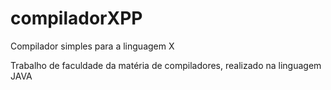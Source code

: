 # compiladorXPP
Compilador simples para a linguagem X

Trabalho de faculdade da matéria de compiladores, realizado na linguagem JAVA
